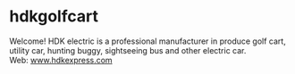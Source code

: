 # hdkgolfcart
Welcome! HDK electric is a professional manufacturer in produce golf cart, utility car, hunting buggy, sightseeing bus and other electric car. Web: www.hdkexpress.com
